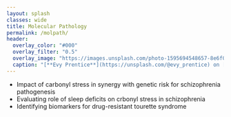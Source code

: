 ```yaml
---
layout: splash
classes: wide
title: Molecular Pathology
permalink: /molpath/
header:
  overlay_color: "#000"
  overlay_filter: "0.5"
  overlay_image: "https://images.unsplash.com/photo-1595694548657-8e6f0d681f8a?ixlib=rb-1.2.1&ixid=MnwxMjA3fDB8MHxwaG90by1wYWdlfHx8fGVufDB8fHx8&auto=format&fit=crop&w=1776&q=80"
  caption: "[**Evy Prentice**](https://unsplash.com/@evy_prentice) on [*Unsplash*](https://unsplash.com)"
---
```

* Impact of carbonyl stress in synergy with genetic risk for schizophrenia pathogenesis
* Evaluating role of sleep deficits on crbonyl stress in schizophrenia
* Identifying biomarkers for drug-resistant tourette syndrome
